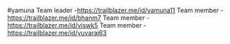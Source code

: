 #yamuna
Team leader -https://trailblazer.me/id/yamuna11
Team member -https://trailblazer.me/id/bhanm7
Team member -https://trailblazer.me/id/viswk5
Team member -https://trailblazer.me/id/yuvaraj63
